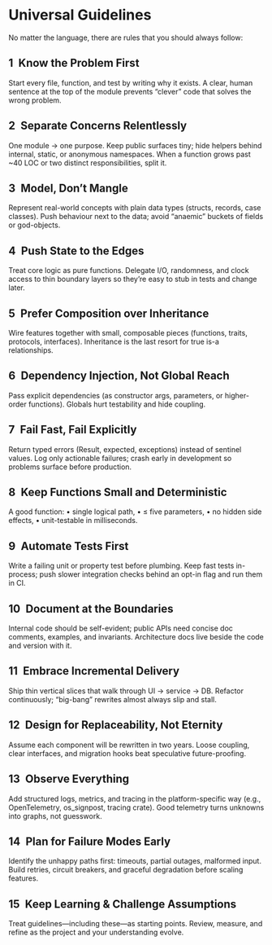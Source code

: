 # Universal Guidelines
No matter the language, there are rules that you should always follow:

## 1 Know the Problem First
Start every file, function, and test by writing why it exists. A clear, human sentence at the top of the module prevents “clever” code that solves the wrong problem.

## 2 Separate Concerns Relentlessly
One module → one purpose. Keep public surfaces tiny; hide helpers behind internal, static, or anonymous namespaces. When a function grows past ~40 LOC or two distinct responsibilities, split it.

## 3 Model, Don’t Mangle
Represent real-world concepts with plain data types (structs, records, case classes). Push behaviour next to the data; avoid “anaemic” buckets of fields or god-objects.

## 4 Push State to the Edges
Treat core logic as pure functions. Delegate I/O, randomness, and clock access to thin boundary layers so they’re easy to stub in tests and change later.

## 5 Prefer Composition over Inheritance
Wire features together with small, composable pieces (functions, traits, protocols, interfaces). Inheritance is the last resort for true is-a relationships.

## 6 Dependency Injection, Not Global Reach
Pass explicit dependencies (as constructor args, parameters, or higher-order functions). Globals hurt testability and hide coupling.

## 7 Fail Fast, Fail Explicitly
Return typed errors (Result, expected, exceptions) instead of sentinel values. Log only actionable failures; crash early in development so problems surface before production.

## 8 Keep Functions Small and Deterministic
A good function:
	•	single logical path,
	•	≤ five parameters,
	•	no hidden side effects,
	•	unit-testable in milliseconds.

## 9 Automate Tests First
Write a failing unit or property test before plumbing. Keep fast tests in-process; push slower integration checks behind an opt-in flag and run them in CI.

## 10 Document at the Boundaries
Internal code should be self-evident; public APIs need concise doc comments, examples, and invariants. Architecture docs live beside the code and version with it.

## 11 Embrace Incremental Delivery
Ship thin vertical slices that walk through UI → service → DB. Refactor continuously; “big-bang” rewrites almost always slip and stall.

## 12 Design for Replaceability, Not Eternity
Assume each component will be rewritten in two years. Loose coupling, clear interfaces, and migration hooks beat speculative future-proofing.

## 13 Observe Everything
Add structured logs, metrics, and tracing in the platform-specific way (e.g., OpenTelemetry, os_signpost, tracing crate). Good telemetry turns unknowns into graphs, not guesswork.

## 14 Plan for Failure Modes Early
Identify the unhappy paths first: timeouts, partial outages, malformed input. Build retries, circuit breakers, and graceful degradation before scaling features.

## 15 Keep Learning & Challenge Assumptions
Treat guidelines—​including these—​as starting points. Review, measure, and refine as the project and your understanding evolve.
